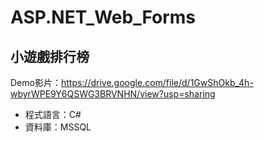 # ASP.NET_Web_Forms
## 小遊戲排行榜
Demo影片：https://drive.google.com/file/d/1GwShOkb_4h-wbyrWPE9Y6QSWG3BRVNHN/view?usp=sharing

+ 程式語言：C#
+ 資料庫：MSSQL

